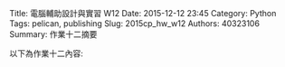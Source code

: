 Title: 電腦輔助設計與實習  W12
Date: 2015-12-12 23:45
Category: Python
Tags: pelican, publishing
Slug: 2015cp_hw_w12
Authors: 40323106
Summary: 作業十二摘要

以下為作業十二內容:
  

